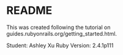 # README

This was created following the tutorial on guides.rubyonrails.org/getting_started.html.

Student:  Ashley Xu
Ruby Version: 2.4.1p111
